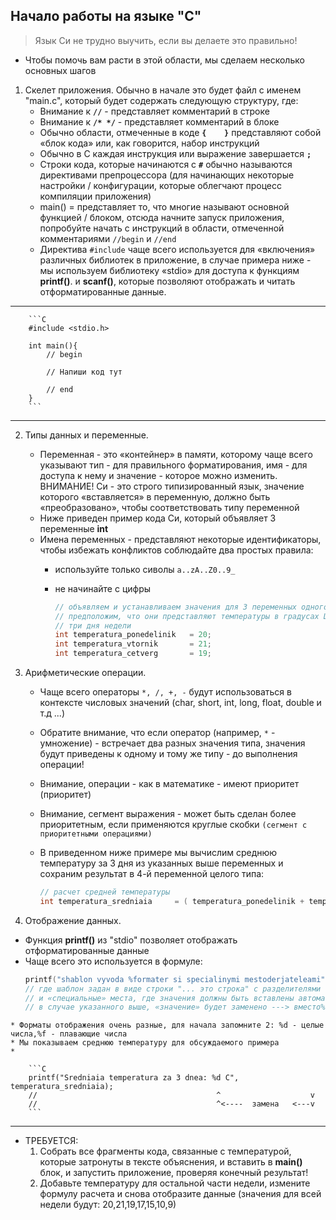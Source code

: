 ## Начало работы на языке "C" 

> Язык Си не трудно выучить, если вы делаете это правильно!

* Чтобы помочь вам расти в этой области, мы сделаем несколько основных шагов


1. Скелет приложения. Обычно в начале это будет файл с именем "main.c", который будет содержать следующую структуру, где:
    * Внимание к **```//```** - представляет комментарий в строке
    * Внимание к **```/* */```** - представляет комментарий в блоке
    * Обычно области, отмеченные в коде **```{    }```** представляют собой «блок кода» или, как говорится, набор инструкций
    * Обычно в C каждая инструкция или выражение завершается **```;```**
    * Строки кода, которые начинаются с **```#```** обычно называются директивами препроцессора (для начинающих некоторые настройки / конфигурации, которые облегчают процесс компиляции приложения)
    * main() = представляет то, что многие называют основной функцией / блоком, отсюда начните запуск приложения, попробуйте начать с инструкций в области, отмеченной комментариями  ```//begin``` и ```//end```
    * Директива  ```#include``` чаще всего используется для «включения» различных библиотек в приложение, в случае примера ниже - мы используем библиотеку «stdio» для доступа к функциям **printf()**. и **scanf()**, которые позволяют отображать и читать отформатированные данные.  

---

        ```C
        #include <stdio.h>

        int main(){
            // begin

            // Напиши код тут

            // end
        }
        ```
---

2. Типы данных и переменные.
   * Переменная - это «контейнер» в памяти, которому чаще всего указывают тип - для правильного форматирования, имя - для доступа к нему и значение - которое можно изменить. ВНИМАНИЕ! Cи - это строго типизированный язык, значение которого «вставляется» в переменную, должно быть «преобразовано», чтобы соответствовать типу переменной
   * Ниже приведен пример кода Cи, который объявляет 3 переменные **int**
   * Имена переменных - представляют некоторые идентификаторы, чтобы избежать конфликтов соблюдайте два простых правила:
     * используйте только сиволы ```a..zA..Z0..9_```
     * не начинайте с цифры

        ```C
        // объявляем и устанавливаем значения для 3 переменных одного типа
        // предположим, что они представляют температуры в градусах Цельсия для первого
        // три дня недели
        int temperatura_ponedelinik   = 20; 
        int temperatura_vtornik       = 21; 
        int temperatura_cetverg       = 19; 

        ```

3. Арифметические операции.
   * Чаще всего операторы ```*, /, +, -``` будут использоваться в контексте числовых значений (char, short, int, long, float, double и т.д ...)
   * Обратите внимание, что если оператор (например, ```*``` - умножение) - встречает два разных значения типа, значения будут приведены к одному и тому же типу - до выполнения операции!
   * Внимание, операции - как в математике - имеют приоритет (приоритет)
   * Внимание, сегмент выражения - может быть сделан более приоритетным, если применяются круглые скобки ```(сегмент с приоритетными операциями)```
   * В приведенном ниже примере мы вычислим среднюю температуру за 3 дня из указанных выше переменных и сохраним результат в 4-й переменной целого типа:

        ```C
        // расчет средней температуры
        int temperatura_sredniaia     = ( temperatura_ponedelinik + temperatura_vtornik + temperatura_cetverg ) / 3;
        ``` 
4.  Отображение данных.
   * Функция **printf()** из "stdio" позволяет отображать отформатированные данные
   * Чаще всего это используется в формуле:
        ```C
        printf("shablon vyvoda %formater si specialinymi mestoderjateleami", znacenie);
        // где шаблон задан в виде строки "... это строка" с разделителями "" 
        // и «специальные» места, где значения должны быть вставлены автоматически в определенном формате, отмечены специальными формулами, которые чаще всего начинаются с - %
        // в случае указанного выше, «значение» будет заменено ---> вместо% formatter
        ```
    * Форматы отображения очень разные, для начала запомните 2: %d - целые числа,%f - плавающие числа
    * Мы показываем среднюю температуру для обсуждаемого примера
    * 

        ```C
        printf("Sredniaia temperatura za 3 dnea: %d C", temperatura_sredniaia);
        //                                        ^                    v
        //                                        ^<----  замена   <---v          
        ```

---
* ТРЕБУЕТСЯ: 
  1. Собрать все фрагменты кода, связанные с температурой, которые затронуты в тексте объяснения, и вставить в **main()** блок, и запустить приложение, проверяя конечный результат!
  2. Добавьте температуру для остальной части недели, измените формулу расчета и снова отобразите данные (значения для всей недели будут: 20,21,19,17,15,10,9)

